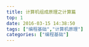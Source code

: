 ```yaml
---
title: 计算机组成原理之计算篇
top: 1
date: 2016-03-15 14:38:50
tags: ["编程基础","计算机原理"]
categories: ["编程基础"]
---
```


